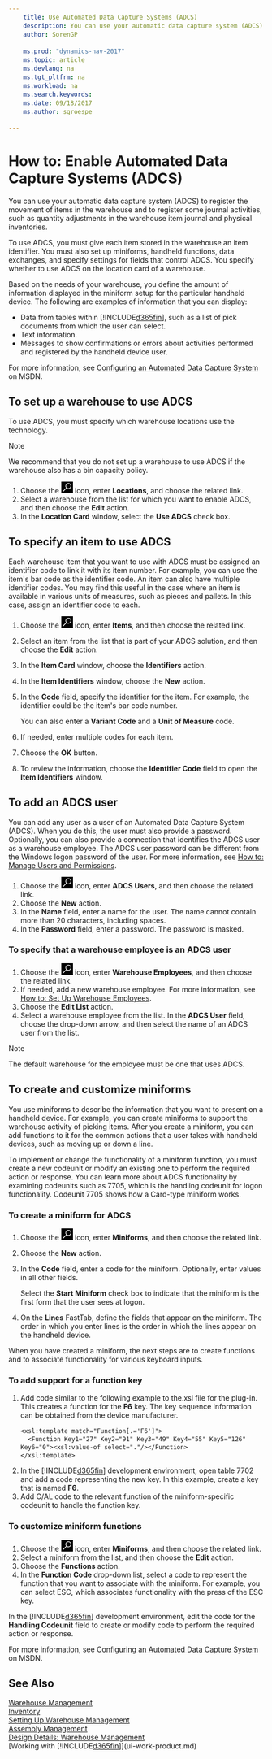 ```yaml
---
    title: Use Automated Data Capture Systems (ADCS)
    description: You can use your automatic data capture system (ADCS) to register the movement of items in the warehouse and to register some journal activities, such as quantity adjustments in the warehouse item journal and physical inventories.
    author: SorenGP

    ms.prod: "dynamics-nav-2017"
    ms.topic: article
    ms.devlang: na
    ms.tgt_pltfrm: na
    ms.workload: na
    ms.search.keywords:
    ms.date: 09/18/2017
    ms.author: sgroespe

---
```

# How to: Enable Automated Data Capture Systems (ADCS)
You can use your automatic data capture system (ADCS) to register the movement of items in the warehouse and to register some journal activities, such as quantity adjustments in the warehouse item journal and physical inventories.  

To use ADCS, you must give each item stored in the warehouse an item identifier. You must also set up miniforms, handheld functions, data exchanges, and specify settings for fields that control ADCS. You specify whether to use ADCS on the location card of a warehouse.

Based on the needs of your warehouse, you define the amount of information displayed in the miniform setup for the particular handheld device. The following are examples of information that you can display:  

- Data from tables within [!INCLUDE[d365fin](includes/d365fin_md.md)], such as a list of pick documents from which the user can select.  
- Text information.  
- Messages to show confirmations or errors about activities performed and registered by the handheld device user.

For more information, see [Configuring an Automated Data Capture System](https://msdn.microsoft.com/en-us/library/dd338742.aspx) on MSDN.

## To set up a warehouse to use ADCS  
To use ADCS, you must specify which warehouse locations use the technology.  

> [!NOTE]  
>  We recommend that you do not set up a warehouse to use ADCS if the warehouse also has a bin capacity policy.

1.  Choose the ![Search for Page or Report](media/ui-search/search_small.png "Search for Page or Report icon") icon, enter **Locations**, and choose the related link.
2.  Select a warehouse from the list for which you want to enable ADCS, and then choose the **Edit** action.
3. In the **Location Card** window, select the **Use ADCS** check box.  

## To specify an item to use ADCS  
Each warehouse item that you want to use with ADCS must be assigned an identifier code to link it with its item number. For example, you can use the item's bar code as the identifier code. An item can also have multiple identifier codes. You may find this useful in the case where an item is available in various units of measures, such as pieces and pallets. In this case, assign an identifier code to each.    

1.  Choose the ![Search for Page or Report](media/ui-search/search_small.png "Search for Page or Report icon") icon, enter **Items**, and then choose the related link.  
2.  Select an item from the list that is part of your ADCS solution, and then choose the **Edit** action.
3. In the **Item Card** window, choose the **Identifiers** action.
4. In the **Item Identifiers** window, choose the **New** action.
5. In the **Code** field, specify the identifier for the item. For example, the identifier could be the item's bar code number.  

    You can also enter a **Variant Code** and a **Unit of Measure** code.  

6. If needed, enter multiple codes for each item.
7. Choose the **OK** button.  
8.  To review the information, choose the **Identifier Code** field to open the **Item Identifiers** window.

## To add an ADCS user  
You can add any user as a user of an Automated Data Capture System (ADCS). When you do this, the user must also provide a password. Optionally, you can also provide a connection that identifies the ADCS user as a warehouse employee. The ADCS user password can be different from the Windows logon password of the user. For more information, see [How to: Manage Users and Permissions](ui-how-users-permissions.md).

1.  Choose the ![Search for Page or Report](media/ui-search/search_small.png "Search for Page or Report icon") icon, enter **ADCS Users**, and then choose the related link.  
2. Choose the **New** action.  
3.  In the **Name** field, enter a name for the user. The name cannot contain more than 20 characters, including spaces.  
4.  In the **Password** field, enter a password. The password is masked.  

### To specify that a warehouse employee is an ADCS user  
1.  Choose the ![Search for Page or Report](media/ui-search/search_small.png "Search for Page or Report icon") icon, enter **Warehouse Employees**, and then choose the related link.  
2.  If needed, add a new warehouse employee. For more information, see [How to: Set Up Warehouse Employees](warehouse-how-to-set-up-warehouse-employees.md).  
3.  Choose the **Edit List** action.  
4.  Select a warehouse employee from the list. In the **ADCS User** field, choose the drop-down arrow, and then select the name of an ADCS user from the list.  

> [!NOTE]  
>  The default warehouse for the employee must be one that uses ADCS.

## To create and customize miniforms
You use miniforms to describe the information that you want to present on a handheld device. For example, you can create miniforms to support the warehouse activity of picking items. After you create a miniform, you can add functions to it for the common actions that a user takes with handheld devices, such as moving up or down a line.  

To implement or change the functionality of a miniform function, you must create a new codeunit or modify an existing one to perform the required action or response. You can learn more about ADCS functionality by examining codeunits such as 7705, which is the handling codeunit for logon functionality. Codeunit 7705 shows how a Card-type miniform works.  

### To create a miniform for ADCS  
1.  Choose the ![Search for Page or Report](media/ui-search/search_small.png "Search for Page or Report icon") icon, enter **Miniforms**, and then choose the related link.  
2. Choose the **New** action.  
3.  In the **Code** field, enter a code for the miniform. Optionally, enter values in all other fields.  

    Select the **Start Miniform** check box to indicate that the miniform is the first form that the user sees at logon.  

4.  On the **Lines** FastTab, define the fields that appear on the miniform. The order in which you enter lines is the order in which the lines appear on the handheld device.  

When you have created a miniform, the next steps are to create functions and to associate functionality for various keyboard inputs.  

### To add support for a function key  
1.  Add code similar to the following example to the.xsl file for the plug-in. This creates a function for the **F6** key. The key sequence information can be obtained from the device manufacturer.  
    ```  
    <xsl:template match="Function[.='F6']">  
      <Function Key1="27" Key2="91" Key3="49" Key4="55" Key5="126" Key6="0"><xsl:value-of select="."/></Function>  
    </xsl:template>  

    ```  
2.  In the [!INCLUDE[d365fin](includes/d365fin_md.md)] development environment, open table 7702 and add a code representing the new key. In this example, create a key that is named **F6**.  
3.  Add C/AL code to the relevant function of the miniform-specific codeunit to handle the function key.  

### To customize miniform functions  
1.  Choose the ![Search for Page or Report](media/ui-search/search_small.png "Search for Page or Report icon") icon, enter **Miniforms**, and then choose the related link.  
2.  Select a miniform from the list, and then choose the **Edit** action.  
3.  Choose the **Functions** action.  
4.  In the **Function Code** drop-down list, select a code to represent the function that you want to associate with the miniform. For example, you can select ESC, which associates functionality with the press of the ESC key.  

In the [!INCLUDE[d365fin](includes/d365fin_md.md)] development environment, edit the code for the **Handling Codeunit** field to create or modify code to perform the required action or response.

For more information, see [Configuring an Automated Data Capture System](https://msdn.microsoft.com/en-us/library/dd338742.aspx) on MSDN.

## See Also  
[Warehouse Management](warehouse-manage-warehouse.md)  
[Inventory](inventory-manage-inventory.md)  
[Setting Up Warehouse Management](warehouse-setup-warehouse.md)     
[Assembly Management](assembly-assemble-items.md)    
[Design Details: Warehouse Management](design-details-warehouse-management.md)  
[Working with [!INCLUDE[d365fin](includes/d365fin_md.md)]](ui-work-product.md)
